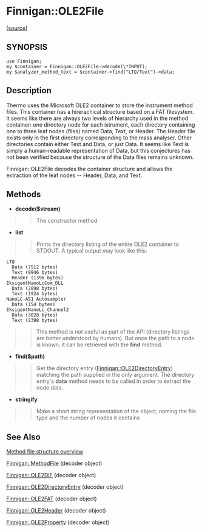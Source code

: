 # Finnigan::OLE2File #
[[source](http://code.google.com/p/unfinnigan/source/browse/perl/Finnigan/lib/Finnigan/OLE2File.pm)]
## SYNOPSIS ##

```
use Finnigan;
my $container = Finnigan::OLE2File->decode(\*INPUT);
my $analyzer_method_text = $container->find("LTQ/Text")->data;
```


## Description ##

Thermo uses the Microsoft OLE2 container to store the instrument
method files. This container has a hirerachical structure based on a
FAT filesystem. It seems like there are always two levels of hierarchy
used in the method container: one directory node for each istrument,
each directory containing one to three leaf nodes (files) named Data,
Text, or Header. The Header file exists only in the first directory
corresponding to the mass analyser. Other directories contain either
Text and Data, or just Data. It seems like Text is simply a
human-readable representation of Data, but this conjectures has not
been verified because the structure of the Data files remains unknown.

Finnigan::OLE2File decodes the container structure and allows the
extraction of the leaf nodes -- Header, Data, and Text.

## Methods ##

  * **decode($stream)**
> > The constructor method

  * **list**
> > Prints the directory listing of the entire OLE2 container to STDOUT. A typical output may look like this:
```
LTQ 
  Data (7512 bytes)
  Text (9946 bytes)
  Header (1396 bytes)
EksigentNanoLcCom_DLL 
  Data (2898 bytes)
  Text (1924 bytes)
NanoLC-AS1 Autosampler 
  Data (154 bytes)
EksigentNanoLc_Channel2 
  Data (3028 bytes)
  Text (2398 bytes)
```
> > This method is not useful as part of the API (directory listings are better understood by humans). But once the path to a node is known, it can be retrieved with the **find** method.

  * **find($path)**
> > Get the directory entry ([Finnigan::OLE2DirectoryEntry](FinniganOLE2DirectoryEntry.md)) matching the path supplied in the only argument. The directory entry's **data** method needs to be called in order to extract the node data.

  * **stringify**
> > Make a short string representation of the object, naming the file type and the number of nodes it contains

## See Also ##

[Method file structure overview](MethodFileStructure.md)

[Finnigan::MethodFile](FinniganMethodFile.md) (decoder object)

[Finnigan::OLE2DIF](FinniganOLE2DIF.md) (decoder object)

[Finnigan::OLE2DirectoryEntry](FinniganOLE2DirectoryEntry.md) (decoder object)

[Finnigan::OLE2FAT](FinniganOLE2FAT.md) (decoder object)

[Finnigan::OLE2Header](FinniganOLE2Header.md) (decoder object)

[Finnigan::OLE2Property](FinniganOLE2Property.md) (decoder object)